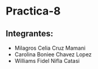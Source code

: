 # Practica-8
## Integrantes:

* Milagros Celia Cruz Mamani
* Carolina Boniee Chavez Lopez
* Williams Fidel Nifla Catasi
